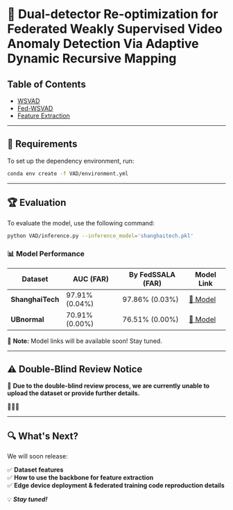 
# 🎥 Dual-detector Re-optimization for Federated Weakly Supervised Video Anomaly Detection Via Adaptive Dynamic Recursive Mapping  

## Table of Contents
- [WSVAD](#-requirements)
- [Fed-WSVAD](https://github.com/rekkles2/Fed_WSVAD/blob/main/Fed_VAD/README.md)
- [Feature Extraction](https://github.com/rekkles2/Fed_WSVAD/blob/main/Backbone/README.md)

---

## 🔧 Requirements  

To set up the dependency environment, run:  

```bash
conda env create -f VAD/environment.yml
```

---

## 🏆 Evaluation  

To evaluate the model, use the following command:  

```bash
python VAD/inference.py --inference_model='shanghaitech.pkl'
```

### 📊 Model Performance  

| Dataset       | AUC (FAR)       | By FedSSALA (FAR) | Model Link  |
|--------------|----------------|-------------------|-------------|
| **ShanghaiTech** | 97.91% (0.04%) | 97.86% (0.03%)   | [🔗 Model](https://pan.baidu.com/s/1nYz0VatkQGyuTNvbQRMdZg) |
| **UBnormal**     | 70.91% (0.00%) | 76.51% (0.00%)   | [🔗 Model](https://pan.baidu.com/s/1nYz0VatkQGyuTNvbQRMdZg) |

📌 **Note:** Model links will be available soon! Stay tuned.  

---

## ⚠️ Double-Blind Review Notice  

📢 **Due to the double-blind review process, we are currently unable to upload the dataset or provide further details.**  

🚀🚀🚀  

---

## 🔍 What's Next?  

We will soon release:  

✅ **Dataset features**  
✅ **How to use the backbone for feature extraction**  
✅ **Edge device deployment & federated training code reproduction details**  

💡 ***Stay tuned!***  

